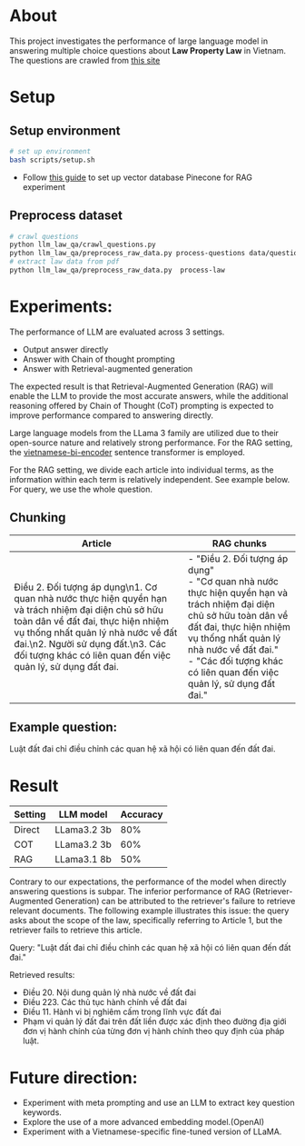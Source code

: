 # About
This project investigates the performance of large language model in answering multiple choice questions about **Law Property Law** in Vietnam. The questions are crawled from [this site](https://khoahoc.vietjack.com/thi-online/240-cau-trac-nghiem-luat-dat-dai-co-dap-an/105240)
# Setup
## Setup environment
```bash
# set up environment
bash scripts/setup.sh
```
- Follow [this guide](https://docs.pinecone.io/guides/get-started/quickstart) to set up vector database Pinecone for RAG experiment
## Preprocess dataset
```bash
# crawl questions
python llm_law_qa/crawl_questions.py
python llm_law_qa/preprocess_raw_data.py process-questions data/questions.jsonl
# extract law data from pdf
python llm_law_qa/preprocess_raw_data.py  process-law

```
# Experiments:
The performance of LLM are evaluated across 3 settings.
- Output answer directly
- Answer with Chain of thought prompting
- Answer with Retrieval-augmented generation


The expected result is that Retrieval-Augmented Generation (RAG) will enable the LLM to provide the most accurate answers, while the additional reasoning offered by Chain of Thought (CoT) prompting is expected to improve performance compared to answering directly.


Large language models from the LLama 3 family are utilized due to their open-source nature and relatively strong performance. For the RAG setting, the [vietnamese-bi-encoder](https://huggingface.co/bkai-foundation-models/vietnamese-bi-encoder) sentence transformer is employed.

For the RAG setting, we divide each article into individual terms, as the information within each term is relatively independent. See example below. For query, we use the whole question.
## Chunking
| Article     | RAG chunks   |
|-------------|--------------|
|Điều 2. Đối tượng áp dụng\n1. Cơ quan nhà nước thực hiện quyền hạn và trách nhiệm đại diện chủ sở hữu toàn dân về đất đai, thực hiện nhiệm vụ thống nhất quản lý nhà nước về đất đai.\n2. Người sử dụng đất.\n3. Các đối tượng khác có liên quan đến việc quản lý, sử dụng đất đai.          |- "Điều 2. Đối tượng áp dụng"<br> - "Cơ quan nhà nước thực hiện quyền hạn và trách nhiệm đại diện chủ sở hữu toàn dân về đất đai, thực hiện nhiệm vụ thống nhất quản lý nhà nước về đất đai."<br> - "Các đối tượng khác có liên quan đến việc quản lý, sử dụng đất đai."  |
## Example question:
Luật đất đai chỉ điều chỉnh các quan hệ xã hội có liên quan đến đất đai.

# Result

| Setting     | LLM model    | Accuracy    |
|-------------|--------------|-------------|
| Direct      | LLama3.2 3b  | 80%         |
| COT         | LLama3.2 3b  | 60%         |
| RAG         | LLama3.1 8b  | 50%         |

Contrary to our expectations, the performance of the model when directly answering questions is subpar. The inferior performance of RAG (Retriever-Augmented Generation) can be attributed to the retriever's failure to retrieve relevant documents. The following example illustrates this issue: the query asks about the scope of the law, specifically referring to Article 1, but the retriever fails to retrieve this article.

Query: "Luật đất đai chỉ điều chỉnh các quan hệ xã hội có liên quan đến đất đai."

Retrieved results:
- Điều 20. Nội dung quản lý nhà nước về đất đai
- Điều 223. Các thủ tục hành chính về đất đai
- Điều 11. Hành vi bị nghiêm cấm trong lĩnh vực đất đai
- Phạm vi quản lý đất đai trên đất liền được xác định theo đường địa giới đơn vị hành chính của từng đơn vị hành chính theo quy định của pháp luật.


# Future direction:
- Experiment with meta prompting and use an LLM to extract key question keywords.
- Explore the use of a more advanced embedding model.(OpenAI)
- Experiment with a Vietnamese-specific fine-tuned version of LLaMA.
